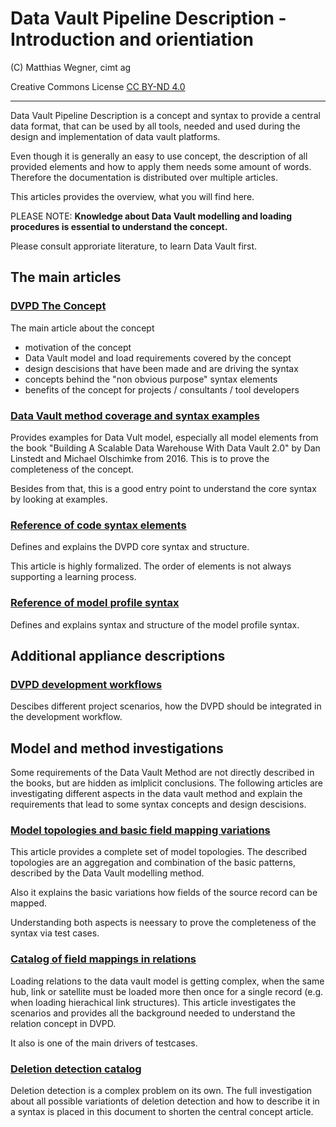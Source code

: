Data Vault Pipeline Description - Introduction and orientiation
==============================
(C) Matthias Wegner, cimt ag

Creative Commons License [CC BY-ND 4.0](https://creativecommons.org/licenses/by-nd/4.0/)

---------

Data Vault Pipeline Description is a concept and syntax to provide a central data format, that can be 
used by all tools, needed and used during the design and implementation of data vault platforms.

Even though it is generally an easy to use concept, the description of all provided
elements and how to apply them needs some amount of words. Therefore the documentation is distributed 
over multiple articles.

This articles provides the overview, what you will find here.

PLEASE NOTE: **Knowledge about Data Vault modelling and loading procedures
is essential to understand the concept.**

Please consult approriate literature, to learn Data Vault first.

## The main articles

### [DVPD The Concept](./DVPD_The_Concept.md) 
The main article about the concept
* motivation of the concept
* Data Vault model and load requirements covered by the concept
* design descisions that have been made and are driving the syntax
* concepts behind the "non obvious purpose" syntax elements
* benefits of the concept for projects / consultants / tool developers

### [Data Vault method coverage and syntax examples](./Data_Vault_method_coverage_and_syntax_examples.md) 
Provides examples for Data Vult model, especially all model elements from the book "Building A Scalable Data Warehouse With Data Vault 2.0" by Dan Linstedt and Michael Olschimke from 2016. This is to prove the 
completeness of the concept.

Besides from that, this is a good entry point to understand the core syntax by looking at examples.

### [Reference of code syntax elements](./Reference_of_core_syntax_elements.md) 
Defines and explains the DVPD core syntax and structure.

This article is highly formalized. The order of elements
is not always supporting a learning process.

### [Reference of model profile syntax](./Reference_of_model_profile_syntax.md) 
Defines and explains syntax and structure of the model profile syntax.

## Additional appliance descriptions

### [DVPD development workflows](./dvpd_developmment_workflow_scenarios.md) 
Descibes different project scenarios, how the DVPD should be integrated in the development workflow.

## Model and method investigations
Some requirements of the Data Vault Method are not directly described 
in the books, but are hidden as imlplicit conclusions. The following articles are investigating different aspects in the data vault method and explain the requirements that lead to some syntax concepts and design descisions.

### [Model topologies and basic field mapping variations](./Model_topologies_and_basic_field_mapping_variations.md)
This article provides a complete set of model topologies. The described topologies are an
aggregation and combination of the basic patterns, described by the Data Vault modelling method. 

Also it explains the basic variations how fields of the source
record can be mapped.

Understanding both aspects is neessary to prove the completeness of the syntax via test cases.

### [Catalog of field mappings in relations](./catalog_of_field_mappings_in_relations.md) 
Loading relations to the data vault model is getting complex, when the same hub, link or satellite must be loaded more then once for a single record (e.g. when loading hierachical link structures). This article investigates the scenarios and provides all the background needed to understand the relation concept in DVPD.

It also is one of the main drivers of testcases.

### [Deletion detection catalog](./deletion_detection_catalog.md)
Deletion detection is a complex problem on its own. 
The full investigation about all possible variationts
of deletion detection and how to describe it in a syntax is
placed in this document to shorten the central concept article.
